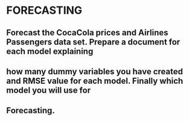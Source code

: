 # FORECASTING
## Forecast the CocaCola prices and Airlines Passengers data set. Prepare a document for each model explaining 
## how many dummy variables you have created and RMSE value for each model. Finally which model you will use for 
## Forecasting.

